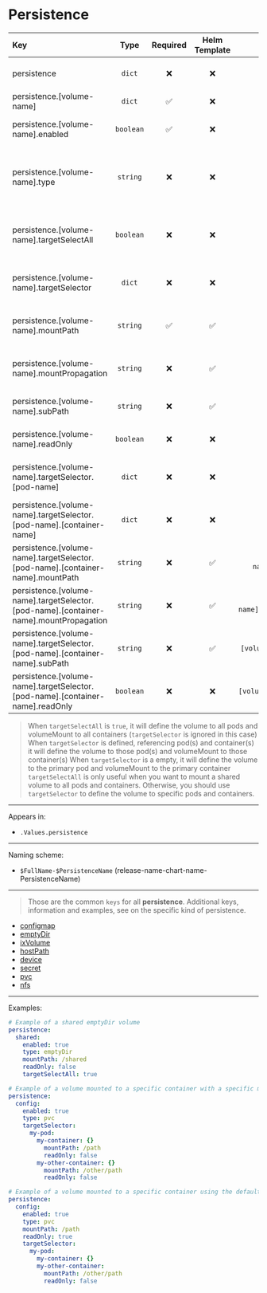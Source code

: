 # Persistence

| Key                                                                                   |   Type    | Required | Helm Template |             Default              | Description                                                                           |
| :------------------------------------------------------------------------------------ | :-------: | :------: | :-----------: | :------------------------------: | :------------------------------------------------------------------------------------ |
| persistence                                                                           |  `dict`   |    ❌    |      ❌       |               `{}`               | Define the persistence as dicts                                                       |
| persistence.[volume-name]                                                             |  `dict`   |    ✅    |      ❌       |               `{}`               | Holds persistence definition                                                          |
| persistence.[volume-name].enabled                                                     | `boolean` |    ✅    |      ❌       |             `false`              | Enables or Disables the persistence                                                   |
| persistence.[volume-name].type                                                        | `string`  |    ❌    |      ❌       |              `pvc`               | Define the persistence type (pvc, ixVolume, nfs, hostPath, configmap, secret, device) |
| persistence.[volume-name].targetSelectAll                                             | `boolean` |    ❌    |      ❌       |             `false`              | Define wether to define this volume to all workloads and mount it on all containers   |
| persistence.[volume-name].targetSelector                                              |  `dict`   |    ❌    |      ❌       |               `{}`               | Define a dict with pod and containers to mount                                        |
| persistence.[volume-name].mountPath                                                   | `string`  |    ✅    |      ✅       |               `""`               | Default mountPath for all containers that are selected                                |
| persistence.[volume-name].mountPropagation                                            | `string`  |    ❌    |      ✅       |               `""`               | Default mountPropagation for all containers that are selected                         |
| persistence.[volume-name].subPath                                                     | `string`  |    ❌    |      ✅       |               `""`               | Default subPath for all containers that are selected                                  |
| persistence.[volume-name].readOnly                                                    | `boolean` |    ❌    |      ❌       |             `false`              | Default readOnly for all containers that are selected                                 |
| persistence.[volume-name].targetSelector.[pod-name]                                   |  `dict`   |    ❌    |      ❌       |               `{}`               | Define a dict named after the pod to define the volume                                |
| persistence.[volume-name].targetSelector.[pod-name].[container-name]                  |  `dict`   |    ❌    |      ❌       |               `{}`               | Define a dict named after the container to mount the volume                           |
| persistence.[volume-name].targetSelector.[pod-name].[container-name].mountPath        | `string`  |    ❌    |      ✅       |    `[volume-name].mountPath`     | Define the mountPath for the container                                                |
| persistence.[volume-name].targetSelector.[pod-name].[container-name].mountPropagation | `string`  |    ❌    |      ✅       | `[volume-name].mountPropagation` | Define the mountPropagation for the container                                         |
| persistence.[volume-name].targetSelector.[pod-name].[container-name].subPath          | `string`  |    ❌    |      ✅       |     `[volume-name].subPath`      | Define the subPath for the container                                                  |
| persistence.[volume-name].targetSelector.[pod-name].[container-name].readOnly         | `boolean` |    ❌    |      ❌       |     `[volume-name].readOnly`     | Define the readOnly for the container                                                 |

> When `targetSelectAll` is `true`, it will define the volume to all pods and volumeMount to all containers (`targetSelector` is ignored in this case)
> When `targetSelector` is defined, referencing pod(s) and container(s) it will define the volume to those pod(s) and volumeMount to those container(s)
> When `targetSelector` is a empty, it will define the volume to the primary pod and volumeMount to the primary container
> `targetSelectAll` is only useful when you want to mount a shared volume to all pods and containers.
> Otherwise, you should use `targetSelector` to define the volume to specific pods and containers.

---

Appears in:

- `.Values.persistence`

---

Naming scheme:

- `$FullName-$PersistenceName` (release-name-chart-name-PersistenceName)

---

> Those are the common `keys` for all **persistence**.
> Additional keys, information and examples, see on the specific kind of persistence.

- [configmap](configmap.md)
- [emptyDir](emptyDir.md)
- [ixVolume](ixVolume.md)
- [hostPath](hostPath.md)
- [device](device.md)
- [secret](secret.md)
- [pvc](pvc.md)
- [nfs](nfs.md)

---

Examples:

```yaml
# Example of a shared emptyDir volume
persistence:
  shared:
    enabled: true
    type: emptyDir
    mountPath: /shared
    readOnly: false
    targetSelectAll: true
```

```yaml
# Example of a volume mounted to a specific container with a specific mountPath
persistence:
  config:
    enabled: true
    type: pvc
    targetSelector:
      my-pod:
        my-container: {}
          mountPath: /path
          readOnly: false
        my-other-container: {}
          mountPath: /other/path
          readOnly: false
```

```yaml
# Example of a volume mounted to a specific container using the default mountPath
persistence:
  config:
    enabled: true
    type: pvc
    mountPath: /path
    readOnly: true
    targetSelector:
      my-pod:
        my-container: {}
        my-other-container:
          mountPath: /other/path
          readOnly: false
```
